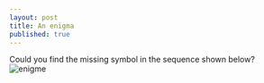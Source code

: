 ```yaml
---
layout: post
title: An enigma
published: true
---
```

Could you find the missing symbol in the sequence shown below?
![enigme]({{site.baseurl}}/images/2013-12-11/enigme.png) 
